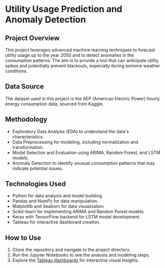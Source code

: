 # Utility Usage Prediction and Anomaly Detection

## Project Overview
This project leverages advanced machine learning techniques to forecast utility usage up to the year 2050 and to detect anomalies in the consumption patterns. The aim is to provide a tool that can anticipate utility spikes and potentially prevent blackouts, especially during extreme weather conditions.

## Data Source
The dataset used in this project is the AEP (American Electric Power) hourly energy consumption data, sourced from Kaggle.

## Methodology
- Exploratory Data Analysis (EDA) to understand the data's characteristics.
- Data Preprocessing for modeling, including normalization and transformation.
- Model Selection and Evaluation using ARIMA, Random Forest, and LSTM models.
- Anomaly Detection to identify unusual consumption patterns that may indicate potential issues.

## Technologies Used
- Python for data analysis and model building.
- Pandas and NumPy for data manipulation.
- Matplotlib and Seaborn for data visualization.
- Scikit-learn for implementing ARIMA and Random Forest models.
- Keras with TensorFlow backend for LSTM model development.
- Tableau for interactive dashboard creation.

## How to Use
1. Clone the repository and navigate to the project directory.
2. Run the Jupyter Notebooks to see the analysis and modeling steps.
3. Explore the [Tableau dashboards](https://public.tableau.com/views/Utilities_17027379649910/PowerPatrolDashboard?:language=en-US&:display_count=n&:origin=viz_share_link) for interactive visual insights.
